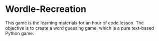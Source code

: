 # Wordle-Recreation

This game is the learning materials for an hour of code lesson. The objective is to create a word guessing game, which is a pure text-based Python game.
